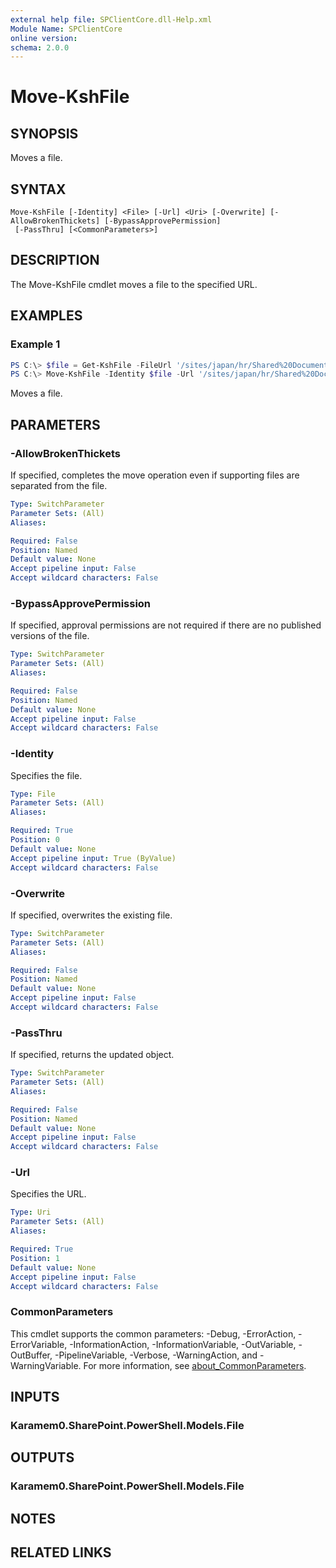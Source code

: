 ```yaml
---
external help file: SPClientCore.dll-Help.xml
Module Name: SPClientCore
online version:
schema: 2.0.0
---
```


# Move-KshFile

## SYNOPSIS
Moves a file.

## SYNTAX

```
Move-KshFile [-Identity] <File> [-Url] <Uri> [-Overwrite] [-AllowBrokenThickets] [-BypassApprovePermission]
 [-PassThru] [<CommonParameters>]
```

## DESCRIPTION
The Move-KshFile cmdlet moves a file to the specified URL.

## EXAMPLES

### Example 1
```powershell
PS C:\> $file = Get-KshFile -FileUrl '/sites/japan/hr/Shared%20Documents/README.txt'
PS C:\> Move-KshFile -Identity $file -Url '/sites/japan/hr/Shared%20Documents/README_old.txt'
```

Moves a file.

## PARAMETERS

### -AllowBrokenThickets
If specified, completes the move operation even if supporting files are separated from the file.

```yaml
Type: SwitchParameter
Parameter Sets: (All)
Aliases:

Required: False
Position: Named
Default value: None
Accept pipeline input: False
Accept wildcard characters: False
```

### -BypassApprovePermission
If specified, approval permissions are not required if there are no published versions of the file.

```yaml
Type: SwitchParameter
Parameter Sets: (All)
Aliases:

Required: False
Position: Named
Default value: None
Accept pipeline input: False
Accept wildcard characters: False
```

### -Identity
Specifies the file.

```yaml
Type: File
Parameter Sets: (All)
Aliases:

Required: True
Position: 0
Default value: None
Accept pipeline input: True (ByValue)
Accept wildcard characters: False
```

### -Overwrite
If specified, overwrites the existing file.

```yaml
Type: SwitchParameter
Parameter Sets: (All)
Aliases:

Required: False
Position: Named
Default value: None
Accept pipeline input: False
Accept wildcard characters: False
```

### -PassThru
If specified, returns the updated object.

```yaml
Type: SwitchParameter
Parameter Sets: (All)
Aliases:

Required: False
Position: Named
Default value: None
Accept pipeline input: False
Accept wildcard characters: False
```

### -Url
Specifies the URL.

```yaml
Type: Uri
Parameter Sets: (All)
Aliases:

Required: True
Position: 1
Default value: None
Accept pipeline input: False
Accept wildcard characters: False
```

### CommonParameters
This cmdlet supports the common parameters: -Debug, -ErrorAction, -ErrorVariable, -InformationAction, -InformationVariable, -OutVariable, -OutBuffer, -PipelineVariable, -Verbose, -WarningAction, and -WarningVariable. For more information, see [about_CommonParameters](http://go.microsoft.com/fwlink/?LinkID=113216).

## INPUTS

### Karamem0.SharePoint.PowerShell.Models.File

## OUTPUTS

### Karamem0.SharePoint.PowerShell.Models.File

## NOTES

## RELATED LINKS
